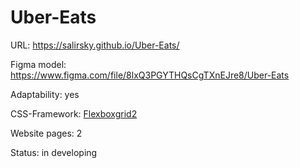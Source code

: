 # Uber-Eats

URL: https://salirsky.github.io/Uber-Eats/

Figma model: https://www.figma.com/file/8lxQ3PGYTHQsCgTXnEJre8/Uber-Eats

Аdaptability: yes

CSS-Framework: <a href="https://evgenyrodionov.github.io/flexboxgrid2/">Flexboxgrid2</a>

Website pages: 2

Status: in developing




